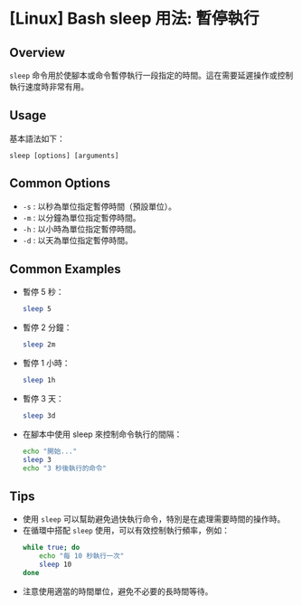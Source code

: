 # [Linux] Bash sleep 用法: 暫停執行

## Overview
`sleep` 命令用於使腳本或命令暫停執行一段指定的時間。這在需要延遲操作或控制執行速度時非常有用。

## Usage
基本語法如下：
```
sleep [options] [arguments]
```

## Common Options
- `-s` : 以秒為單位指定暫停時間（預設單位）。
- `-m` : 以分鐘為單位指定暫停時間。
- `-h` : 以小時為單位指定暫停時間。
- `-d` : 以天為單位指定暫停時間。

## Common Examples
- 暫停 5 秒：
  ```bash
  sleep 5
  ```

- 暫停 2 分鐘：
  ```bash
  sleep 2m
  ```

- 暫停 1 小時：
  ```bash
  sleep 1h
  ```

- 暫停 3 天：
  ```bash
  sleep 3d
  ```

- 在腳本中使用 sleep 來控制命令執行的間隔：
  ```bash
  echo "開始..."
  sleep 3
  echo "3 秒後執行的命令"
  ```

## Tips
- 使用 `sleep` 可以幫助避免過快執行命令，特別是在處理需要時間的操作時。
- 在循環中搭配 `sleep` 使用，可以有效控制執行頻率，例如：
  ```bash
  while true; do
      echo "每 10 秒執行一次"
      sleep 10
  done
  ```
- 注意使用適當的時間單位，避免不必要的長時間等待。